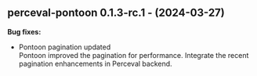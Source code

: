 ## perceval-pontoon 0.1.3-rc.1 - (2024-03-27)

**Bug fixes:**

 * Pontoon pagination updated\
   Pontoon improved the pagination for performance. Integrate the recent
   pagination enhancements in Perceval backend.

